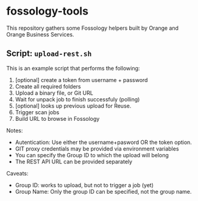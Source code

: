 # fossology-tools

This repository gathers some Fossology helpers built by Orange and Orange Business Services.


## Script: `upload-rest.sh`

This is an example script that performs the following:
1. [optional] create a token from username + password
1. Create all required folders
1. Upload a binary file, or Git URL
1. Wait for unpack job to finish successfuly (polling)
1. [optional] looks up previous upload for Reuse.
1. Trigger scan jobs
1. Build URL to browse in Fossology


Notes:
- Autentication: Use either the username+pasword OR the token option.
- GIT proxy credentials may be provided via environment variables
- You can specify the Group ID to which the upload will belong
- The REST API URL can be provided separately

Caveats:
- Group ID: works to upload, but not to trigger a job (yet)
- Group Name: Only the group ID can be specified, not the group name.

